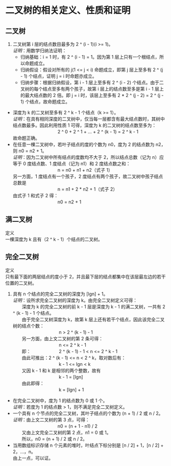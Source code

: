 # 二叉树的相关定义、性质和证明
## 二叉树
1. 二叉树第 i 层的结点数目最多为 2 ^ (i - 1)(i >= 1)。  
_证明_：用数学归纳法证明：
	- 归纳基础：i = 1 时，有 2 ^ (i - 1) = 1。因为第 1 层上只有一个根结点，所以命题成立。
	- 归纳假设：假设对所有的 j(1 <= j < i) 命题成立，即第 j 层上至多有 2 ^ (j - 1) 个结点，证明 j = i 时命题亦成立。
	- 归纳步骤：根据归纳假设，第 i - 1 层上至多有 2 ^ (i - 2) 个结点。由于二叉树的每个结点至多有两个孩子，故第 i 层上的结点数至多是第 i - 1 层上的最大结点数的 2 倍。即 j = i 时，该层上至多有 2 * 2 ^ (j - 2) = 2 ^ (j - 1) 个结点，故命题成立。
- 深度为 k 的二叉树至多有 2 ^ k - 1 个结点（k >= 1）。  
_证明_：在具有相同深度的二叉树中，仅当每一层都含有最大结点数时，其树中结点数最多。因此利用性质 1 可得，深度为 k 的二叉树的结点数至多为：   
　　　　　　　　　　2 ^ 0 + 2 ^ 1 + ... + 2 ^ (k - 1) = 2 ^ k - 1  
故命题正确。
- 在任意一棵二叉树中，若叶子结点的度的个数为 n0，度为 2 的结点数为 n2，则 n0 = n2 + 1。  
_证明_：因为二叉树中所有结点的度数均不大于 2，所以结点总数（记为 n）应等于 0 度结点数、1 度结点（记为 n1）和 2 度结点数之和：  
　　　　　　　　　　n = n0 + n1 + n2（式子 1）  
另一方面，1 度结点有一个孩子，2 度结点有两个孩子，故二叉树中孩子结点总数是  
　　　　　　　　　　n = n1 + 2 * n2 + 1（式子 2）  
由式子 1 和式子 2 得：   
　　　　　　　　　　n0 = n2 + 1  

## 满二叉树
定义  
一棵深度为 k 且有（2 ^ k - 1）个结点的二叉树。

## 完全二叉树
定义  
只有最下面的两层结点的度小于 2，并且最下层的结点都集中在该层最左边的若干位置的二叉树。

1. 具有 n 个结点的完全二叉树的深度为 [lgn] + 1。  
_证明_：设所求完全二叉树的深度为 k。由完全二叉树定义可得：  
　　深度为 k 的完全二叉树的前 k - 1 层是深度为 k - 1 的满二叉树，一共有 2 ^ (k - 1) - 1 个结点。  
　　由于完全二叉树深度为 k，故第 k 层上还有若干个结点，因此该完全二叉树的结点个数：    
　　　　　　　　　　 n > 2 ^ (k - 1) - 1  
　　另一方面，由上文二叉树的第 2 条可得：   
　　　　　　　　　　 n <= 2 ^ k - 1    
　　即：　　　　　　 2 ^ (k - 1) - 1 < n <= 2 ^ k - 1   
　　由此可推出：2 ^ (k - 1) <= n < 2 ^ k，取对数后有：   
　　　　　　　　　　 k - 1 <= lgn < k  
　　又因 k - 1 和 k 是相邻的两个整数，故有   
　　　　　　　　　　 k - 1 = [lgn]   
　　由此即得：    
　　　　　　　　　　 k = [lgn] + 1   
- 在完全二叉树中，度为 1 的结点数为 0 或 1 个。  
_证明_：若度为 1 的结点数 > 1，则不满足完全二叉树定义。
- 一个具有 n 个节点的完全二叉树，其叶子结点的个数为 (n + 1) / 2 或 n / 2。    
_证明_：由上文二叉树的第 3 点，可得：   
　　　　　　　　　　n0 = (n + 1 - n1) / 2   
　　又由上文完全二叉树的第 2 点，n1 = 0 或 1。  
　　所以，n0 = (n + 1) / 2 或 n / 2。  
- 当用数组标识存储 n 个元素的堆时，叶结点下标分别是 [n / 2] + 1，[n / 2] + 2，...，n。  
由上一点，可以证。